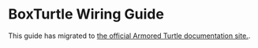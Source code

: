 # BoxTurtle Wiring Guide

This guide has migrated to [the official Armored Turtle documentation site.](https://www.armoredturtle.xyz/docs/boxturtle/wiring-guide.html).
